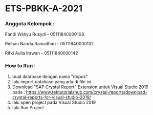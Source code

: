 # ETS-PBKK-A-2021

### Anggota Kelompok :
Fandi Wahyu Rusydi - 05111840000108

Reihan Nanda Ramadhan - 05111840000132

Rifki Aulia Irawan - 05111840000142

### How to Run :
1. buat database dengan nama "dbpos"
2. lalu import database yang ada di file ini
3. Download "SAP Crystal Report" Extension untuk Visual Studio 2019 pada : https://www.tektutorialshub.com/crystal-reports/download-crystal-reports-for-visual-studio-2019/
4. lalu open project pada Visual Studio 2019
5. lalu Run Project
